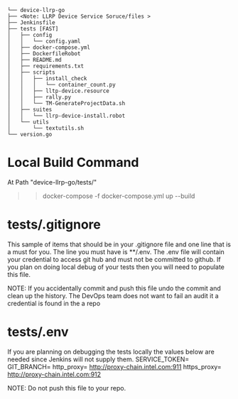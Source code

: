```
└── device-llrp-go
├── <Note: LLRP Device Service Soruce/files >
├── Jenkinsfile
├── tests [FAST]
│   ├── config
│   │   └── config.yaml
│   ├── docker-compose.yml
│   ├── DockerfileRobot
│   ├── README.md
│   ├── requirements.txt
│   ├── scripts
│   │   ├── install_check
│   │   │   └── container_count.py
│   │   ├── lltp-device.resource
│   │   ├── rally.py
│   │   └── TM-GenerateProjectData.sh
│   ├── suites
│   │   └── llrp-device-install.robot
│   └── utils
│       └── textutils.sh
└── version.go
```

# Local Build Command 

 At Path "device-llrp-go/tests/"

  >>  docker-compose -f docker-compose.yml up --build
  

# tests/.gitignore

 This sample of items that should be in your .gitignore file and one line that is a must for you. The line you must have is **/.env. The .env file will contain your credential to access git hub and must not be committed to github. If you plan on doing local debug of your tests then you will need to populate this file.

NOTE: If you accidentally commit and push this file undo the commit and clean up the history. The DevOps team does not want to fail an audit it a credential is found in the a repo


# tests/.env
    
If you are planning on debugging the tests locally the values below are needed since Jenkins will not supply them.
SERVICE_TOKEN= <Place the key you generate in github here.>
GIT_BRANCH= <Your local branch.>
http_proxy= http://proxy-chain.intel.com:911 <If you are running on a linux machine on the Intel network>
https_proxy= http://proxy-chain.intel.com:912 <If you are running on a linux machine on the Intel network>

NOTE: Do not push this file to your repo.

